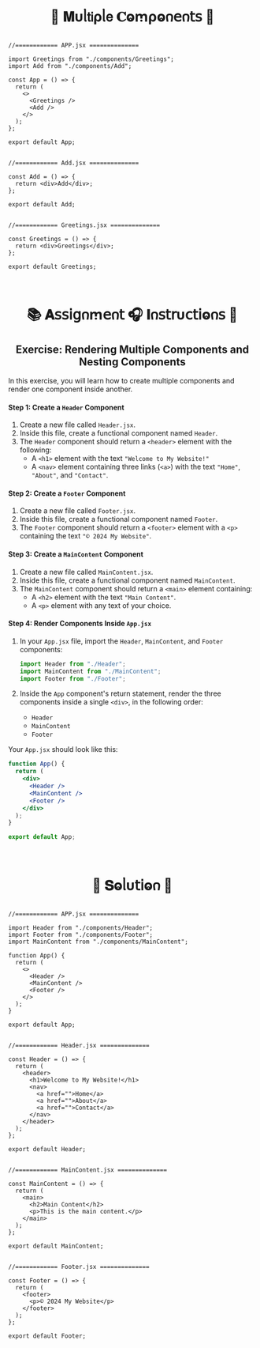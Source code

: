 
<h1  align="center" > 🍄 𝐌υᥣ𝗍𝗂ρᥣ𝖾 𝐂ⱺꭑρⱺ𐓣𝖾𐓣𝗍𝗌 🥠</h1>


``` JSX

//============ APP.jsx ============== 

import Greetings from "./components/Greetings";
import Add from "./components/Add";

const App = () => {
  return (
    <>
      <Greetings />
      <Add />
    </>
  );
};

export default App;

```

```JSX

//============ Add.jsx ============== 

const Add = () => {
  return <div>Add</div>;
};

export default Add;

```

```JSX

//============ Greetings.jsx ============== 

const Greetings = () => {
  return <div>Greetings</div>;
};

export default Greetings;

```

</br>

<h1  align="center" >📚 𝐀𝗌𝗌𝗂𝗀𐓣ꭑ𝖾𐓣𝗍 🎧 𝚰𐓣𝗌𝗍𝗋υ𝖼𝗍𝗂ⱺ𐓣𝗌 🧋</h1>

<h2  align="center" >Exercise: Rendering Multiple Components and Nesting Components</h2>

In this exercise, you will learn how to create multiple components and render one component inside another.

#### Step 1: Create a `Header` Component

1. Create a new file called `Header.jsx`.
2. Inside this file, create a functional component named `Header`.
3. The `Header` component should return a `<header>` element with the following:
   - A `<h1>` element with the text `"Welcome to My Website!"`
   - A `<nav>` element containing three links (`<a>`) with the text `"Home"`, `"About"`, and `"Contact"`.

#### Step 2: Create a `Footer` Component

1. Create a new file called `Footer.jsx`.
2. Inside this file, create a functional component named `Footer`.
3. The `Footer` component should return a `<footer>` element with a `<p>` containing the text `"© 2024 My Website"`.

#### Step 3: Create a `MainContent` Component

1. Create a new file called `MainContent.jsx`.
2. Inside this file, create a functional component named `MainContent`.
3. The `MainContent` component should return a `<main>` element containing:
   - A `<h2>` element with the text `"Main Content"`.
   - A `<p>` element with any text of your choice.

#### Step 4: Render Components Inside `App.jsx`

1. In your `App.jsx` file, import the `Header`, `MainContent`, and `Footer` components:

   ```jsx
   import Header from "./Header";
   import MainContent from "./MainContent";
   import Footer from "./Footer";
   ```

2. Inside the `App` component's return statement, render the three components inside a single `<div>`, in the following order:
   - `Header`
   - `MainContent`
   - `Footer`

Your `App.jsx` should look like this:

```jsx
function App() {
  return (
    <div>
      <Header />
      <MainContent />
      <Footer />
    </div>
  );
}

export default App;
```

</br>

<h1  align="center" >🌽 𝐒ⱺᥣυ𝗍𝗂ⱺ𐓣 🪻</h1>

```JSX

//============ APP.jsx ============== 

import Header from "./components/Header";
import Footer from "./components/Footer";
import MainContent from "./components/MainContent";

function App() {
  return (
    <>
      <Header />
      <MainContent />
      <Footer />
    </>
  );
}

export default App;

```

```JSX

//============ Header.jsx ============== 

const Header = () => {
  return (
    <header>
      <h1>Welcome to My Website!</h1>
      <nav>
        <a href="">Home</a>
        <a href="">About</a>
        <a href="">Contact</a>
      </nav>
    </header>
  );
};

export default Header;

```

```JSX

//============ MainContent.jsx ============== 

const MainContent = () => {
  return (
    <main>
      <h2>Main Content</h2>
      <p>This is the main content.</p>
    </main>
  );
};

export default MainContent;

```

```JSX

//============ Footer.jsx ============== 

const Footer = () => {
  return (
    <footer>
      <p>© 2024 My Website</p>
    </footer>
  );
};

export default Footer;

```
